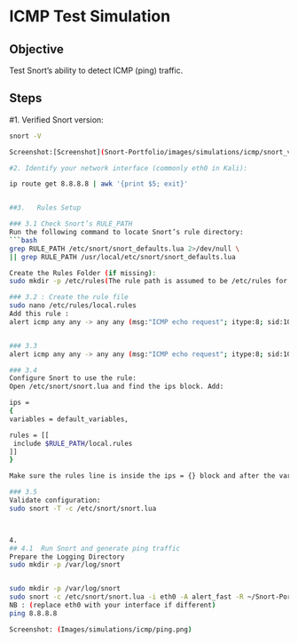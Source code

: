 # ICMP Test Simulation

## Objective
Test Snort’s ability to detect ICMP (ping) traffic.

## Steps
#1. Verified Snort version:
   ```bash
   snort -V

Screenshot:[Screenshot](Snort-Portfolio/images/simulations/icmp/snort_version.png)

#2. Identify your network interface (commonly eth0 in Kali):

   ip route get 8.8.8.8 | awk '{print $5; exit}'


##3.   Rules Setup

### 3.1 Check Snort’s RULE_PATH
Run the following command to locate Snort’s rule directory:
```bash
grep RULE_PATH /etc/snort/snort_defaults.lua 2>/dev/null \
|| grep RULE_PATH /usr/local/etc/snort/snort_defaults.lua

Create the Rules Folder (if missing):
  sudo mkdir -p /etc/rules(The rule path is assumed to be /etc/rules for everyone in this case)

### 3.2 : Create the rule file 
sudo nano /etc/rules/local.rules
 Add this rule :
alert icmp any any -> any any (msg:"ICMP echo request"; itype:8; sid:1000001; rev:1;)


### 3.3
alert icmp any any -> any any (msg:"ICMP echo request"; itype:8; sid:1000001; rev:1;)

### 3.4
Configure Snort to use the rule:
Open /etc/snort/snort.lua and find the ips block. Add: 

ips =
{
  variables = default_variables,

  rules = [[
    include $RULE_PATH/local.rules
  ]]
}

Make sure the rules line is inside the ips = {} block and after the variables.

### 3.5 
Validate configuration:
sudo snort -T -c /etc/snort/snort.lua



4. 
## 4.1  Run Snort and generate ping traffic
Prepare the Logging Directory
sudo mkdir -p /var/log/snort


sudo mkdir -p /var/log/snort
sudo snort -c /etc/snort/snort.lua -i eth0 -A alert_fast -R ~/Snort-Portfolio/local.rules
NB : (replace eth0 with your interface if different)
ping 8.8.8.8

Screenshot: (Images/simulations/icmp/ping.png)


